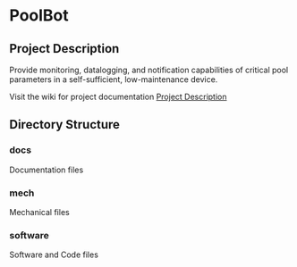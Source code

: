 # PoolBot
## Project Description
Provide monitoring, datalogging, and notification capabilities of critical pool parameters in a self-sufficient, low-maintenance device.

Visit the wiki for project documentation
[Project Description](https://github.com/tyler-b/PoolBot/wiki/PoolBot-Project-Description)
## Directory Structure
### docs
Documentation files
### mech
Mechanical files
### software
Software and Code files
